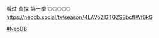 <p>看过 真探 第一季  🌕🌕🌕🌕🌕  <br /><a href="https://neodb.social/tv/season/4LAVo2lGTGZSBbcfIWf6kG" target="_blank" rel="nofollow noopener" translate="no"><span class="invisible">https://</span><span class="ellipsis">neodb.social/tv/season/4LAVo2l</span><span class="invisible">GTGZSBbcfIWf6kG</span></a></p><p><a href="https://e5n.cc/tags/NeoDB" class="mention hashtag" rel="tag">#<span>NeoDB</span></a></p>
